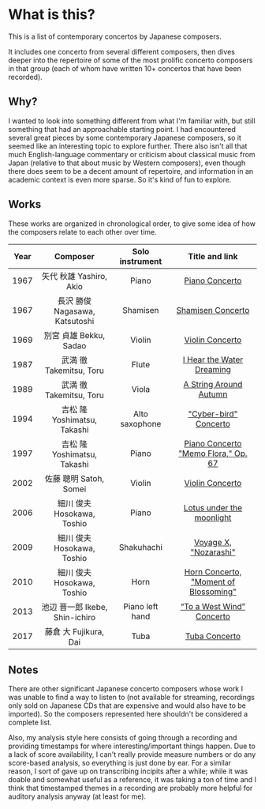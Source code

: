 # What is this?

This is a list of contemporary concertos by Japanese composers.

It includes one concerto from several different composers, then dives deeper
into the repertoire of some of the most prolific concerto composers in
that group (each of whom have written 10+ concertos that have been recorded).

## Why?

I wanted to look into something different from what I'm familiar with,
but still something that had an approachable starting point.
I had encountered several great pieces by some contemporary Japanese
composers, so it seemed like an interesting topic to explore further.
There also isn't all that much English-language commentary or criticism about
classical music from Japan (relative to that about music by Western composers),
even though there does seem to be a decent amount of repertoire, and
information in an academic context is even more sparse.
So it's kind of fun to explore.

## Works

These works are organized in chronological order, to give some idea of
how the composers relate to each other over time.

Year |              Composer             | Solo instrument | Title and link
:--: | :-------------------------------: | :-------------: | :------------:
1967 | 矢代 秋雄 Yashiro, Akio            | Piano           | [Piano Concerto](./concertos/08-yashiro-piano-concerto.md)
1967 | 長沢 勝俊 Nagasawa, Katsutoshi     | Shamisen        | [Shamisen Concerto](./concertos/06-nagasawa-shamisen-concerto.md)
1969 | 別宮 貞雄 Bekku, Sadao             | Violin          | [Violin Concerto](./concertos/05-bekku-violin-concerto.md)
1987 | 武満 徹 Takemitsu, Toru            | Flute           | [I Hear the Water Dreaming](./concertos/12-takemitsu-water-dreaming.md)
1989 | 武満 徹 Takemitsu, Toru            | Viola           | [A String Around Autumn](./concertos/02-takemitsu-a-string-around-autumn.md)
1994 | 吉松 隆 Yoshimatsu, Takashi        | Alto saxophone  | ["Cyber-bird" Concerto](./concertos/01-yoshimatsu-cyberbird.md)
1997 | 吉松 隆 Yoshimatsu, Takashi        | Piano           | [Piano Concerto "Memo Flora," Op. 67](./concertos/13-yoshimatsu-memo-flora.md)
2002 | 佐藤 聰明 Satoh, Somei             | Violin          | [Violin Concerto](./concertos/10-satoh-violin-concerto.md)
2006 | 細川 俊夫 Hosokawa, Toshio         | Piano           | [Lotus under the moonlight](./concertos/09-hosokawa-lotus-under-the-moonlight.md)
2009 | 細川 俊夫 Hosokawa, Toshio         | Shakuhachi      | [Voyage X, "Nozarashi"](./concertos/04-hosokawa-voyage-x.md)
2010 | 細川 俊夫 Hosokawa, Toshio         | Horn            | [Horn Concerto, "Moment of Blossoming"](./concertos/07-hosokawa-moment-of-blossoming.md)
2013 | 池辺 晋一郎 Ikebe, Shin-ichiro     | Piano left hand | [“To a West Wind” Concerto](./concertos/03-ikebe-to-a-west-wind.md)
2017 | 藤倉 大 Fujikura, Dai              | Tuba            | [Tuba Concerto](./concertos/14-fujikura-tuba-concerto.md)

## Notes

There are other significant Japanese concerto composers whose work I was
unable to find a way to listen to (not available for streaming, recordings only
sold on Japanese CDs that are expensive and would also have to be imported).
So the composers represented here shouldn't be considered a complete list.

Also, my analysis style here consists of going through a recording and
providing timestamps for where interesting/important things happen.
Due to a lack of score availability, I can't really provide measure
numbers or do any score-based analysis, so everything is just done by ear.
For a similar reason, I sort of gave up on transcribing incipits after a while;
while it was doable and somewhat useful as a reference, it was taking a
ton of time and I think that timestamped themes in a recording are probably
more helpful for auditory analysis anyway (at least for me).
